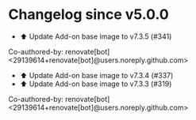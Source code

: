 # Changelog since v5.0.0
- ⬆️ Update Add-on base image to v7.3.5 (#341)

Co-authored-by: renovate[bot] <29139614+renovate[bot]@users.noreply.github.com> 
- ⬆️ Update Add-on base image to v7.3.4 (#337) 
- ⬆️ Update Add-on base image to v7.3.3 (#319)

Co-authored-by: renovate[bot] <29139614+renovate[bot]@users.noreply.github.com> 
